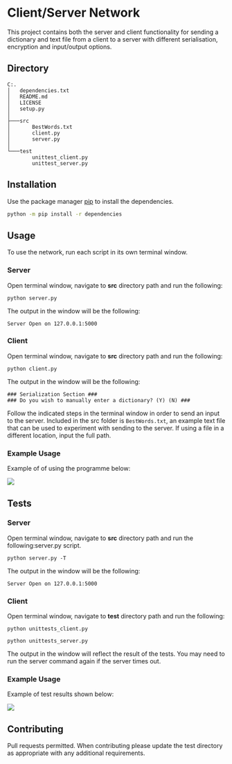 # Client/Server Network

This project contains both the server and client functionality for sending a dictionary and text file from a client to a server with different serialisation, encryption and input/output options.

## Directory
```
C:.
│   dependencies.txt
│   README.md
│   LICENSE
│   setup.py
│
├───src
│       BestWords.txt
│       client.py
│       server.py
│
└───test
        unittest_client.py
        unittest_server.py
```

## Installation

Use the package manager [pip](https://pip.pypa.io/en/stable/) to install the dependencies.

```bash
python -m pip install -r dependencies
```

## Usage
To use the network, run each script in its own terminal window.

### Server 
Open terminal window, navigate to **src** directory path and run the following:
```
python server.py
```

The output in the window will be the following:
```
Server Open on 127.0.0.1:5000
```

### Client
Open terminal window, navigate to **src** directory path and run the following:
```
python client.py
```
The output in the window will be the following:
```
### Serialization Section ###
### Do you wish to manually enter a dictionary? (Y) (N) ###
```
Follow the indicated steps in the terminal window in order to send an input to the server. Included in the src folder is `BestWords.txt`, an example text file that can be used to experiment with sending to the server. 
If using a file in a different location, input the full path.

### Example Usage
Example of of using the programme below:

![](https://i.imgur.com/nxRq3Uu.gif)


## Tests
### Server 
Open terminal window, navigate to **src** directory path and run the following:server.py script.
```
python server.py -T
```

The output in the window will be the following:
```
Server Open on 127.0.0.1:5000
```

### Client
Open terminal window, navigate to **test** directory path and run the following:
```
python unittests_client.py
```
```
python unittests_server.py
```
The output in the window will reflect the result of the tests. You may need to run the server command again if the server times out.

### Example Usage
Example of test results shown below:

![](https://i.imgur.com/YjNGTc1.gif)


## Contributing
Pull requests permitted. When contributing please update the test directory as appropriate with any additional requirements. 
